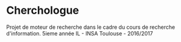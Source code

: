 # Cherchologue
Projet de moteur de recherche dans le cadre du cours de recherche d'information. 5ieme année IL - INSA Toulouse - 2016/2017
